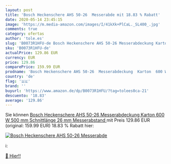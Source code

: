 ```yaml
---
layout: post
title: 'Bosch Heckenschere AHS 50-26  Messerabde mit 18.83 % Rabatt'
date: 2020-05-14 23:45:15
image: 'https://m.media-amazon.com/images/I/41kXk+PlCaL._SL400_.jpg'
comments: true
category: ofertas
author: 'tole.es'
slug: 'B0073R1HFU-de Bosch Heckenschere AHS 50-26 Messerabdeckung Karton 600 W...'
sku: 'B0073R1HFU-de'
actualPrice: 129.86 EUR
currency: EUR
price: 129.86
comparePrice: 159.99 EUR
prodname: 'Bosch Heckenschere AHS 50-26  Messerabdeckung  Karton  600 W  500 mm Schnittlänge  26 mm Messerabstand '
country: 'de'
flag: '🇩🇪'
brand: ''
buyurl: 'https://www.amazon.de/dp/B0073R1HFU/?tag=tolees0ca-21'
descuento: '18.83'
average: '129.86'
---
```


Sie können [Bosch Heckenschere AHS 50-26  Messerabdeckung  Karton  600 W  500 mm Schnittlänge  26 mm Messerabstand ](https://www.amazon.de/dp/B0073R1HFU/?tag=tolees0ca-21) mit Preis 129.86 EUR (original: 159.99 EUR) 18.83 % Rabatt hier:

[![Bosch Heckenschere AHS 50-26  Messerabde](https://m.media-amazon.com/images/I/41kXk+PlCaL._SL400_.jpg)](https://www.amazon.de/dp/B0073R1HFU/?tag=tolees0ca-21)

ℹ️:


[🛒 Hier!!](https://www.amazon.de/dp/B0073R1HFU/?tag=tolees0ca-21)
